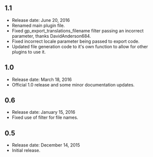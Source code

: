 ## 1.1
* Release date: June 20, 2016
* Renamed main plugin file.
* Fixed gp_export_translations_filename filter passing an incorrect parameter, thanks DavidAnderson684.
* Fixed incorrect locale parameter being passed to export code.
* Updated file generation code to it's own function to allow for other plugins to use it.

## 1.0
* Release date: March 18, 2016
* Official 1.0 release and some minor documentation updates.

## 0.6
* Release date: January 15, 2016
* Fixed use of filter for file names.

## 0.5
* Release date: December 14, 2015
* Initial release.
